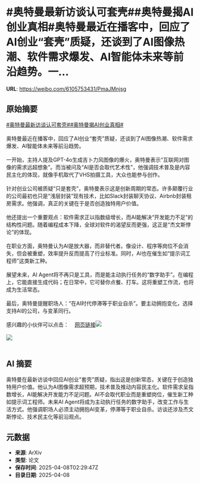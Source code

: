 # #奥特曼最新访谈认可套壳##奥特曼揭AI创业真相#奥特曼最近在播客中，回应了AI创业“套壳”质疑，还谈到了AI图像热潮、软件需求爆发、AI智能体未来等前沿趋势。一...

**URL**: https://weibo.com/6105753431/PmaJMnjsg

## 原始摘要

<a href="https://m.weibo.cn/search?containerid=231522type%3D1%26t%3D10%26q%3D%23%E5%A5%A5%E7%89%B9%E6%9B%BC%E6%9C%80%E6%96%B0%E8%AE%BF%E8%B0%88%E8%AE%A4%E5%8F%AF%E5%A5%97%E5%A3%B3%23&amp;extparam=%23%E5%A5%A5%E7%89%B9%E6%9B%BC%E6%9C%80%E6%96%B0%E8%AE%BF%E8%B0%88%E8%AE%A4%E5%8F%AF%E5%A5%97%E5%A3%B3%23" data-hide=""><span class="surl-text">#奥特曼最新访谈认可套壳#</span></a><a href="https://m.weibo.cn/search?containerid=231522type%3D1%26t%3D10%26q%3D%23%E5%A5%A5%E7%89%B9%E6%9B%BC%E6%8F%ADAI%E5%88%9B%E4%B8%9A%E7%9C%9F%E7%9B%B8%23&amp;extparam=%23%E5%A5%A5%E7%89%B9%E6%9B%BC%E6%8F%ADAI%E5%88%9B%E4%B8%9A%E7%9C%9F%E7%9B%B8%23" data-hide=""><span class="surl-text">#奥特曼揭AI创业真相#</span></a><br><br>奥特曼最近在播客中，回应了AI创业“套壳”质疑，还谈到了AI图像热潮、软件需求爆发、AI智能体未来等前沿趋势。<br><br>一开始，主持人提及GPT-4o生成吉卜力风图像的爆火，奥特曼表示“互联网对图像的需求远超想象”。而当被问及“AI是否会取代艺术性”，他强调技术普及是内容民主化的体现，就像手机取代了VHS拍摄工具，大众也能参与创作。<br><br>针对创业公司被质疑“只是套壳”，奥特曼表示这是创新周期的常态。许多颠覆行业的公司最初也只是“浅层封装”现有技术，比如Slack封装聊天协议、Airbnb封装租房需求。他强调，真正的关键在于是否创造独特用户价值。<br><br>他还提出一个重要观点：软件需求正以指数级增长，而AI能解决“开发能力不足”的结构性问题。随着编程成本下降，全球对软件的渴望反而更强，这正是“杰文斯悖论”的体现。<br><br>在职业方面，奥特曼认为AI是放大器，而非替代者。像设计、程序等岗位不会消失，但会被重塑，效率提升反而提高了行业标准。同时，AI也在催生如“提示词工程师”这类新工种。<br><br>展望未来，AI Agent将不再只是工具，而是能主动执行任务的“数字助手”。在编程上，它能直接生成代码；在日常中，它可替你点餐、打车。这将重塑工作流，也将成为生活常态。<br><br>最后，奥特曼提醒职场人：“在AI时代停滞等于职业自杀”。要主动拥抱变化，选择支持AI的公司，与变革同行。<br><br>感兴趣的小伙伴可以点击：<a href="https://weibo.cn/sinaurl?u=https%3A%2F%2Fmp.weixin.qq.com%2Fs%2F70uwMn5EiFa90Tpx2LWTEQ" data-hide=""><span class="url-icon"><img style="width: 1rem;height: 1rem" src="https://h5.sinaimg.cn/upload/2015/09/25/3/timeline_card_small_web_default.png" referrerpolicy="no-referrer"></span><span class="surl-text">网页链接</span></a><img style="" src="https://tvax1.sinaimg.cn/large/006Fd7o3gy1i08d6es8mfj30zk0jjdst.jpg" referrerpolicy="no-referrer"><br><br><img style="" src="https://tvax2.sinaimg.cn/large/006Fd7o3gy1i08d6glyiuj30zk0jy7go.jpg" referrerpolicy="no-referrer"><br><br>

## AI 摘要

奥特曼在最新访谈中回应AI创业"套壳"质疑，指出这是创新常态，关键在于创造独特用户价值。他认为AI图像需求超预期，技术普及推动内容民主化。软件需求呈指数增长，AI能解决开发能力不足问题。AI不会取代职业而是重塑岗位，催生新工种如提示词工程师。未来AI Agent将成为主动执行任务的数字助手，改变工作与生活方式。他强调职场人必须主动拥抱AI变革，停滞等于职业自杀。访谈还涉及杰文斯悖论、技术民主化等前沿观点。

## 元数据

- **来源**: ArXiv
- **类型**: 论文
- **保存时间**: 2025-04-08T02:29:47Z
- **目录日期**: 2025-04-08
